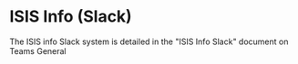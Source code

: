 # ISIS Info (Slack)

The ISIS info Slack system is detailed in the "ISIS Info Slack" document on Teams General